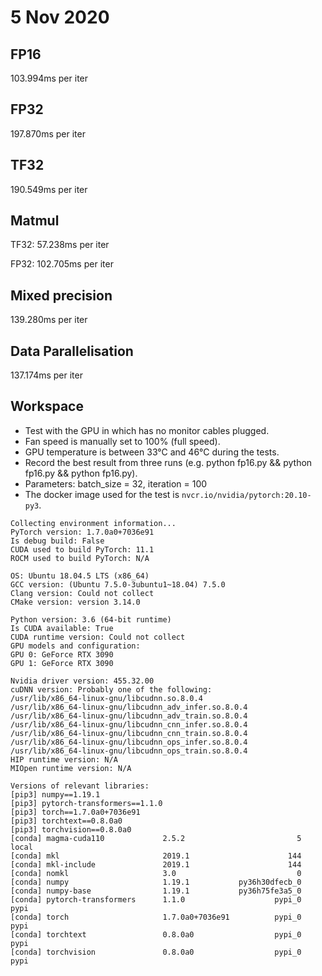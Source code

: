 # 5 Nov 2020
## FP16
103.994ms per iter

## FP32
197.870ms per iter

## TF32
190.549ms per iter

## Matmul
TF32: 57.238ms per iter

FP32: 102.705ms per iter

## Mixed precision
139.280ms per iter

## Data Parallelisation
137.174ms per iter

## Workspace
- Test with the GPU in which has no monitor cables plugged.
- Fan speed is manually set to 100% (full speed).
- GPU temperature is between 33°C and 46°C during the tests.
- Record the best result from three runs (e.g. python fp16.py && python fp16.py && python fp16.py).
- Parameters: batch_size = 32, iteration = 100
- The docker image used for the test is ```nvcr.io/nvidia/pytorch:20.10-py3```.
```
Collecting environment information...
PyTorch version: 1.7.0a0+7036e91
Is debug build: False
CUDA used to build PyTorch: 11.1
ROCM used to build PyTorch: N/A

OS: Ubuntu 18.04.5 LTS (x86_64)
GCC version: (Ubuntu 7.5.0-3ubuntu1~18.04) 7.5.0
Clang version: Could not collect
CMake version: version 3.14.0

Python version: 3.6 (64-bit runtime)
Is CUDA available: True
CUDA runtime version: Could not collect
GPU models and configuration: 
GPU 0: GeForce RTX 3090
GPU 1: GeForce RTX 3090

Nvidia driver version: 455.32.00
cuDNN version: Probably one of the following:
/usr/lib/x86_64-linux-gnu/libcudnn.so.8.0.4
/usr/lib/x86_64-linux-gnu/libcudnn_adv_infer.so.8.0.4
/usr/lib/x86_64-linux-gnu/libcudnn_adv_train.so.8.0.4
/usr/lib/x86_64-linux-gnu/libcudnn_cnn_infer.so.8.0.4
/usr/lib/x86_64-linux-gnu/libcudnn_cnn_train.so.8.0.4
/usr/lib/x86_64-linux-gnu/libcudnn_ops_infer.so.8.0.4
/usr/lib/x86_64-linux-gnu/libcudnn_ops_train.so.8.0.4
HIP runtime version: N/A
MIOpen runtime version: N/A

Versions of relevant libraries:
[pip3] numpy==1.19.1
[pip3] pytorch-transformers==1.1.0
[pip3] torch==1.7.0a0+7036e91
[pip3] torchtext==0.8.0a0
[pip3] torchvision==0.8.0a0
[conda] magma-cuda110             2.5.2                         5    local
[conda] mkl                       2019.1                      144  
[conda] mkl-include               2019.1                      144  
[conda] nomkl                     3.0                           0  
[conda] numpy                     1.19.1           py36h30dfecb_0  
[conda] numpy-base                1.19.1           py36h75fe3a5_0  
[conda] pytorch-transformers      1.1.0                    pypi_0    pypi
[conda] torch                     1.7.0a0+7036e91          pypi_0    pypi
[conda] torchtext                 0.8.0a0                  pypi_0    pypi
[conda] torchvision               0.8.0a0                  pypi_0    pypi
```